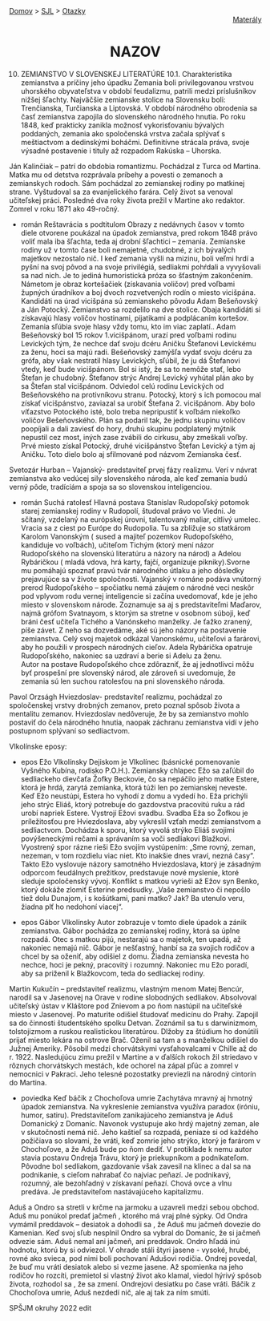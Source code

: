 <div align="center">
    <div align="left">
        <a href="/README.md">Domov</a>
        >
        <a href="../SLOVENCINA.md">SJL</a>
        >
        <a href="../ustne-otazky.md">Otazky</a>
    </div>
    <div align="right">
        <a href="https://drive.google.com/drive/folders/">Materály</a>
    </div>

# NAZOV
</div>

10. ZEMIANSTVO V SLOVENSKEJ LITERATÚRE
10.1. Charakteristika zemianstva a príčiny jeho úpadku
Zemania boli privilegovanou vrstvou uhorského obyvateľstva v období feudalizmu, patrili medzi príslušníkov nižšej šľachty. Najväčšie zemianske stolice na Slovensku boli: Trenčianska, Turčianska a Liptovská. V období národného obrodenia sa časť zemianstva zapojila do slovenského národného hnutia. Po roku 1848, keď prakticky zanikla možnosť vykorisťovaniu bývalých poddaných, zemania ako spoločenská vrstva začala splývať s meštiactvom a dedinskými boháčmi. Definitívne strácala práva, svoje výsadné postavenie i tituly až rozpadom Rakúska – Uhorska.

Ján Kalinčiak – patrí do obdobia romantizmu. Pochádzal z Turca od Martina. Matka mu od detstva rozprávala príbehy a povesti o zemanoch a zemianskych rodoch. Sám pochádzal zo zemianskej rodiny po matkinej strane. Vyštudoval sa za evanjelického farára. Celý život sa venoval učiteľskej práci. Posledné dva roky života prežil v Martine ako redaktor. Zomrel v roku 1871 ako 49-ročný. 

- román Reštavrácia s podtitulom Obrazy z nedávnych časov
 v tomto diele otvorene poukázal na úpadok zemianstva, pred rokom 1848 právo voliť mala iba šľachta, teda aj drobní šľachtici – zemania. Zemianske rodiny už v tomto čase boli nemajetné, chudobné, z ich bývalých majetkov nezostalo nič. I keď zemania vyšli na mizinu, boli veľmi hrdí a pyšní na svoj pôvod a na svoje privilégiá, sedliakmi pohŕdali a vyvyšovali sa nad nich.
Je to jediná humoristická próza so šťastným zakončením. Námetom je obraz kortešačiek (získavania voličov) pred voľbami župných úradníkov a boj dvoch rozvetvených rodín  o miesto vicišpána. Kandidáti na úrad vicišpána sú zemianskeho pôvodu Adam Bešeňovský a Ján Potocký. Zemianstvo sa rozdelilo na dve stolice. Obaja kandidáti si získavajú hlasy voličov hostinami, pijatikami a podplácaním kortešov. Zemania sľúbia svoje hlasy vždy tomu, kto im viac zaplatí.. Adam Bešeňovský bol 15 rokov 1.vicišpánom, urazí pred voľbami rodinu Levických tým, že nechce dať svoju dcéru Aničku Štefanovi Levickému za ženu, hoci sa majú radi. Bešeňovský zamýšľa vydať svoju dcéru za grófa, aby však nestratil hlasy Levických, sľúbil, že ju dá Štefanovi vtedy, keď bude vicišpánom. Bol si istý, že sa to nemôže stať, lebo Štefan je chudobný. Štefanov strýc Andrej Levický vyhútal plán ako by sa Štefan stal vicišpánom. Odviedol celú rodinu Levických od Bešeňovského na protivníkovu stranu. Potocký, ktorý s ich pomocou mal získať vicišpánstvo, zaviazal sa urobiť Štefana 2. vicišpánom. Aby bolo víťazstvo Potockého isté, bolo treba nepripustiť k voľbám niekoľko voličov Bešeňovského. Plán sa podaril tak, že jednu skupinu voličov poopíjali a dali zaviesť do hory, druhú skupinu podplatený mýtnik nepustil cez most, iných zase zvábili do cirkusu, aby zmeškali voľby. Prvé miesto získal Potocký, druhé vicišpánstvo Štefan Levický a tým aj Aničku. Toto dielo bolo aj sfilmované pod názvom Zemianska česť.

Svetozár Hurban – Vajanský- predstaviteľ prvej fázy realizmu. Verí v návrat zemianstva ako vedúcej sily slovenského národa, ale keď zemania budú verný pôde, tradíciám a spoja sa so slovenskou inteligenciou. 

-	román Suchá ratolesť
Hlavná postava Stanislav Rudopoľský potomok starej zemianskej rodiny v Rudopolí, študoval právo vo Viedni. Je sčítaný, vzdelaný na európskej úrovni, talentovaný maliar, citlivý umelec. Vracia sa z ciest po Európe do Rudopolia. Tu sa zbližuje so statkárom Karolom Vanonským ( sused a majiteľ pozemkov Rudopoľského, kandiduje vo voľbách), učiteľom Tichým (ktorý mení názor Rudopoľského na slovenskú literatúru a názory na národ) a Adelou Rybáričkou ( mladá vdova, hrá karty, fajčí, organizuje pikniky).Svorne mu pomáhajú spoznať pravú tvár národného útlaku a jeho dôsledky prejavujúce sa v živote spoločnosti. Vajanský v románe podáva vnútorný prerod Rudopoľského – spočiatku nemá záujem o národné veci neskôr pod vplyvom rodu vernej inteligencie si začína uvedomovať, kde je jeho miesto v slovenskom národe. Zoznamuje sa aj s predstaviteľmi Maďarov, najmä grófom Svatnayom, s ktorým sa stretne v osobnom súboji, keď bráni česť učiteľa Tichého a Vanónskeho manželky. Je ťažko zranený, píše závet. Z neho sa dozvedáme, aké sú jeho názory na postavenie zemianstva. Celý svoj majetok odkázal Vanonskému, učiteľovi a farárovi, aby ho použili v prospech národných cieľov. Adela Rybárička opatruje Rudopoľského, nakoniec sa uzdraví a berie si Adelu za ženu.  
Autor na postave Rudopoľského chce zdôrazniť, že aj jednotlivci môžu byť prospešní pre slovenský národ, ale zároveň si uvedomuje, že zemania sú len suchou ratolesťou na pni slovenského národa.



Pavol Orzságh Hviezdoslav- predstaviteľ realizmu, pochádzal zo spoločenskej vrstvy drobných zemanov, preto poznal spôsob života a mentalitu zemanov. Hviezdoslav nedôveruje, že by sa zemianstvo mohlo postaviť do čela národného hnutia, naopak záchranu zemianstva vidí v jeho postupnom splývaní so sedliactvom.

Vlkolínske eposy:
-	epos Ežo Vlkolínsky
Dejiskom je Vlkolínec (básnické pomenovanie Vyšného Kubína, rodisko P.O.H.). Zemiansky chlapec Ežo sa zaľúbil do sedliackeho dievčaťa Žofky Beckovie, čo sa nepáčilo jeho matke Estere, ktorá je hrdá, zarytá zemianka, ktorá túži len po zemianskej neveste. Keď Ežo neustúpi, Estera ho vyhodí z domu a vydedí ho. Eža prichýli jeho strýc Eliáš, ktorý potrebuje do gazdovstva pracovitú ruku a rád urobí napriek Estere. Vystrojí Ežovi svadbu. Svadba Eža so Žofkou je príležitosťou pre Hviezdoslava, aby vykreslil vzťah medzi zemianstvom a sedliactvom. Dochádza k sporu, ktorý vyvolá strýko Eliáš svojimi povýšeneckými rečami a správaním sa voči sedliakovi Blažkovi. Vyostrený spor rázne rieši Ežo svojím vystúpením: „Sme rovný, zeman, nezeman, v tom rozdielu viac niet. Kto inakšie dnes vraví, nezná časy“. Takto Ežo vyslovuje názory samotného Hviezdoslava, ktorý je zásadným odporcom feudálnych prežitkov, predstavuje nové myslenie, ktoré sleduje spoločenský vývoj. Konflikt s matkou vyrieši až Ežov syn Benko, ktorý dokáže zlomiť Esterine predsudky. 
„Vaše zemianstvo či nepošlo tiež dolu Dunajom, i s košútkami, pani matko? Jak? Ba utenulo veru, žiadna plť ho nedohoní viacej“.

-	epos Gábor Vlkolínsky
Autor zobrazuje v tomto diele úpadok a zánik zemianstva. Gábor pochádza zo zemianskej rodiny, ktorá sa úplne rozpadá. Otec s matkou pijú, nestarajú sa o majetok, ten upadá, až nakoniec nemajú nič. Gábor je nešťastný, hanbí sa za svojich rodičov a chcel by sa oženiť, aby odišiel z domu. Žiadna zemianska nevesta ho nechce, hoci je pekný, pracovitý i rozumný. Nakoniec mu Ežo poradí, aby sa priženil k Blažkovcom, teda do sedliackej rodiny.  


Martin Kukučín – predstaviteľ realizmu, vlastným menom Matej Bencúr, narodil sa v Jasenovej na Orave v rodine slobodných sedliakov. Absolvoval učiteľský ústav v Kláštore pod Znievom a po ňom nastúpil na učiteľské miesto v Jasenovej. Po maturite odišiel študovať medicínu do Prahy. Zapojil sa do činnosti študentského spolku Detvan. Zoznámil sa tu s darwinizmom, tolstojizmom a ruskou realistickou literatúrou. Dlžoby za štúdium ho donútili prijať miesto lekára na ostrove Brač. Oženil sa tam a s manželkou odišiel do Južnej Ameriky. Pôsobil medzi chorvátskymi vysťahovalcami v Chille až do r. 1922. Nasledujúcu zimu prežil v Martine a v ďalších rokoch žil striedavo v rôznych chorvátskych mestách, kde ochorel na zápal pľúc a zomrel v nemocnici v Pakraci. Jeho telesné pozostatky previezli na národný cintorín do Martina.    
          
- poviedka Keď báčik z Chochoľova umrie
Zachytáva mravný aj hmotný úpadok zemianstva. Na vykreslenie zemianstva využíva paradox (iróniu, humor, satiru). Predstaviteľom zanikajúceho zemianstva je Aduš Domanický z Domaníc. Navonok vystupuje ako hrdý majetný zeman, ale v skutočnosti nemá nič. Jeho kaštieľ sa rozpadá, peniaze si od každého požičiava so slovami, že vráti, keď zomrie jeho strýko, ktorý je farárom v Chochoľove, a že Aduš bude po ňom dediť. V protiklade k nemu autor stavia postavu Ondreja Trávu, ktorý je priekupníkom a podnikateľom. Pôvodne bol sedliakom, gazdovanie však zavesil na klinec a dal sa na podnikanie, s cieľom nahrabať čo najviac peňazí. Je podnikavý, rozumný, ale bezohľadný v získavaní peňazí. Chová ovce a vlnu predáva. Je predstaviteľom nastávajúceho kapitalizmu.

Aduš a Ondro sa stretli v krčme na jarmoku a uzavreli medzi sebou obchod. Aduš mu ponúkol predať jačmeň , ktorého má vraj plné sýpky. Od Ondra vymámil preddavok – desiatok a dohodli sa , že Aduš mu jačmeň dovezie do Kamenian. Keď svoj sľub nesplnil Ondro sa vybral do Domaníc, že si jačmeň odvezie sám. Aduš nemal ani jačmeň, ani preddavok. Ondro hľadá inú hodnotu, ktorú by si odviezol. V ohrade stáli štyri jasene - vysoké, hrubé, rovné ako svieca, pod nimi boli pochovaní Adušovi rodičia. Ondrej povedal, že buď mu vráti desiatok alebo si vezme jasene. Až spomienka na jeho rodičov ho rozcíti, premietol si vlastný život ako klamal, viedol hýrivý spôsob života, rozhodol sa , že sa zmení. Ondrejovi desiatku po čase vráti. Báčik z Chochoľova umrie, Aduš nezdedí nič, ale aj tak za ním smúti.

SPŠJM okruhy 2022 edit